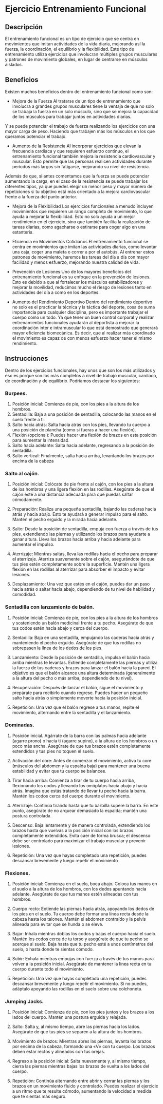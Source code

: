 # Ejercicio Entrenamiento Funcional

## Descripción
El entrenamiento funcional es un tipo de ejercicio que se centra en movimientos que imitan actividades de la vida diaria, mejorando así la fuerza, la coordinación, el equilibrio y la flexibilidad. Este tipo de entrenamiento utiliza ejercicios que involucran múltiples grupos musculares y patrones de movimiento globales, en lugar de centrarse en músculos aislados.

## Beneficios
Existen muchos beneficios dentro del entrenamiento funcional como son:

- Mejora de la Fuerza
Al tratarse de un tipo de entrenamiento que involucra a grandes grupos musculares tiene la ventaja de que no solo se trabaja la fuerza en un solo músculo, sino que se mejora la capacidad de los músculos para trabajar juntos en actividades diarias.

Y se puede potenciar el trabajo de fuerza realizando los ejercicios con una mayor carga de peso. Haciendo que trabajen más los músculos en los que queramos potenciar el trabajo. 

- Aumento de la Resistencia
Al incorporar ejercicios que elevan la frecuencia cardíaca y que requieren esfuerzo continuo, el entrenamiento funcional también mejora la resistencia cardiovascular y muscular. Esto permite que las personas realicen actividades durante períodos más largos sin fatigarse, mejorando su nivel de resistencia. 

Además de que, si antes comentamos que la fuerza se puede potenciar aumentando la carga, en el caso de la resistencia se puede trabajar los diferentes tipos, ya que puedes elegir un menor peso y mayor número de repeticiones si tu objetivo está más orientado a la mejora cardiovascular frente a la fuerza del punto anterior. 

- Mejora de la Flexibilidad
Los ejercicios funcionales a menudo incluyen movimientos que requieren un rango completo de movimiento, lo que ayuda a mejorar la flexibilidad. Esto no solo ayuda a un mejor rendimiento en el ejercicio, sino que también facilita la realización de tareas diarias, como agacharse o estirarse para coger algo en una estantería.

- Eficiencia en Movimientos Cotidianos
El entrenamiento funcional se centra en movimientos que imitan las actividades diarias, como levantar una caja, coger una maleta o correr a por el autobús. Al entrenar estos patrones de movimiento, haremos las tareas del día a día con mayor facilidad y menos esfuerzo, mejorando nuestra calidad de vida.

- Prevención de Lesiones
Uno de los mayores beneficios del entrenamiento funcional es su enfoque en la prevención de lesiones. Esto es debido a que al fortalecer los músculos estabilizadores y mejorar la movilidad, reducimos mucho el riesgo de lesiones tanto en actividades del día a como en los deportes.

- Aumento del Rendimiento Deportivo
Dentro del rendimiento deportivo no solo es el practicar la técnica y la táctica del deporte, cosa de suma importancia para cualquier disciplina, pero es importante trabajar el cuerpo como un todo. Ya que tener un buen control corporal y realizar entrenamientos funcionales ayudarán al deportista a mejorar la coordinación inter e intramuscular lo que está demostrado que generará mayor eficiencia biomecánica. Es decir, que al realizar más coordinado el movimiento es capaz de con menos esfuerzo hacer tener el mismo rendimiento. 

## Instrucciones
Dentro de los ejercicios funcionales, hay unos que son los más utilizados y eso es porque son los más completos a nivel de trabajo muscular, cardiaco, de coordinación y de equilibrio. Podríamos destacar los siguientes: 

### Burpees.

1. Posición inicial: Comienza de pie, con los pies a la altura de los hombros.
2. Sentadilla: Baja a una posición de sentadilla, colocando las manos en el suelo frente a ti.
3. Salto hacia atrás: Salta hacia atrás con los pies, llevando tu cuerpo a una posición de plancha (como si fueras a hacer una flexión).
4. Flexión (opcional): Puedes hacer una flexión de brazos en esta posición para aumentar la intensidad.
5. Salto hacia adelante: Salta hacia adelante, regresando a la posición de sentadilla.
6. Salto vertical: Finalmente, salta hacia arriba, levantando los brazos por encima de la cabeza

### Salto al cajón.

1. Posición inicial: Colócate de pie frente al cajón, con los pies a la altura de los hombros y una ligera flexión en las rodillas. Asegúrate de que el cajón esté a una distancia adecuada para que puedas saltar cómodamente.

2. Preparación: Realiza una pequeña sentadilla, bajando las caderas hacia atrás y hacia abajo. Esto te ayudará a generar impulso para el salto. Mantén el pecho erguido y la mirada hacia adelante.

3. Salto: Desde la posición de sentadilla, empuja con fuerza a través de tus pies, extendiendo las piernas y utilizando los brazos para ayudarte a ganar altura. Lleva los brazos hacia arriba y hacia adelante para aumentar el impulso.

4. Aterrizaje: Mientras saltas, lleva las rodillas hacia el pecho para preparar el aterrizaje. Aterriza suavemente sobre el cajón, asegurándote de que tus pies estén completamente sobre la superficie. Mantén una ligera flexión en las rodillas al aterrizar para absorber el impacto y evitar lesiones.

5. Desplazamiento: Una vez que estés en el cajón, puedes dar un paso hacia atrás o saltar hacia abajo, dependiendo de tu nivel de habilidad y comodidad.

### Sentadilla con lanzamiento de balón.

1. Posición inicial: Comienza de pie, con los pies a la altura de los hombros y sosteniendo un balón medicinal frente a tu pecho. Asegúrate de que tus codos estén hacia abajo y cerca del cuerpo.

2. Sentadilla: Baja en una sentadilla, empujando las caderas hacia atrás y manteniendo el pecho erguido. Asegúrate de que tus rodillas no sobrepasen la línea de los dedos de los pies.

3. Lanzamiento: Desde la posición de sentadilla, impulsa el balón hacia arriba mientras te levantas. Extiende completamente las piernas y utiliza la fuerza de tus caderas y brazos para lanzar el balón hacia la pared. El objetivo es que el balón alcance una altura determinada (generalmente a la altura del pecho o más arriba, dependiendo de tu nivel).

4. Recuperación: Después de lanzar el balón, sigue el movimiento y prepárate para recibirlo cuando regrese. Puedes hacer un pequeño salto hacia atrás o simplemente moverte hacia la posición inicial.

5. Repetición: Una vez que el balón regrese a tus manos, repite el movimiento, alternando entre la sentadilla y el lanzamiento.

### Dominadas.

1. Posición inicial. Agárrate de la barra con las palmas hacia adelante (agarre prono) o hacia ti (agarre supino), a la altura de los hombros o un poco más ancha. Asegúrate de que tus brazos estén completamente extendidos y tus pies no toquen el suelo.

2. Activación del core: Antes de comenzar el movimiento, activa tu core (músculos del abdomen y la espalda baja) para mantener una buena estabilidad y evitar que tu cuerpo se balancee.

3. Tirar hacia arriba: Comienza a tirar de tu cuerpo hacia arriba, flexionando los codos y llevando los omóplatos hacia abajo y hacia atrás. Imagina que estás tratando de llevar tu pecho hacia la barra. Mantén los codos cerca del cuerpo durante el movimiento.

4. Aterrizaje: Continúa tirando hasta que tu barbilla supere la barra. En este punto, asegúrate de no arquear demasiado la espalda; mantén una postura controlada.

5. Descenso: Baja lentamente y de manera controlada, extendiendo los brazos hasta que vuelvas a la posición inicial con los brazos completamente extendidos. Evita caer de forma brusca; el descenso debe ser controlado para maximizar el trabajo muscular y prevenir lesiones.

6. Repetición: Una vez que hayas completado una repetición, puedes descansar brevemente y luego repetir el movimiento

### Flexiones.

1. Posición inicial: Comienza en el suelo, boca abajo. Coloca tus manos en el suelo a la altura de los hombros, con los dedos apuntando hacia adelante. Asegúrate de que tus manos estén alineadas con tus hombros.

2. Cuerpo recto: Extiende las piernas hacia atrás, apoyando los dedos de los pies en el suelo. Tu cuerpo debe formar una línea recta desde la cabeza hasta los talones. Mantén el abdomen contraído y la pelvis alineada para evitar que se hunda o se eleve.

3. Bajar: Inhala mientras doblas los codos y bajas el cuerpo hacia el suelo. Mantén los codos cerca de tu torso y asegúrate de que tu pecho se acerque al suelo. Baja hasta que tu pecho esté a unos centímetros del suelo, o hasta donde te sientas cómodo.

4. Subir: Exhala mientras empujas con fuerza a través de tus manos para volver a la posición inicial. Asegúrate de mantener la línea recta en tu cuerpo durante todo el movimiento.

5. Repetición: Una vez que hayas completado una repetición, puedes descansar brevemente y luego repetir el movimiento. Si no puedes, adáptalo apoyando las rodillas en el suelo sobre una colchoneta. 

### Jumping Jacks.

1. Posición inicial: Comienza de pie, con los pies juntos y los brazos a los lados del cuerpo. Mantén una postura erguida y relajada.

2. Salto: Salta y, al mismo tiempo, abre las piernas hacia los lados. Asegúrate de que tus pies se separen a la altura de los hombros.

3. Movimiento de brazos: Mientras abres las piernas, levanta los brazos por encima de la cabeza, formando una «V» con tu cuerpo. Los brazos deben estar rectos y alineados con tus orejas.

4. Regreso a la posición inicial: Salta nuevamente y, al mismo tiempo, cierra las piernas mientras bajas los brazos de vuelta a los lados del cuerpo.

5. Repetición: Continúa alternando entre abrir y cerrar las piernas y los brazos en un movimiento fluido y controlado. Puedes realizar el ejercicio a un ritmo que te resulte cómodo, aumentando la velocidad a medida que te sientas más seguro.